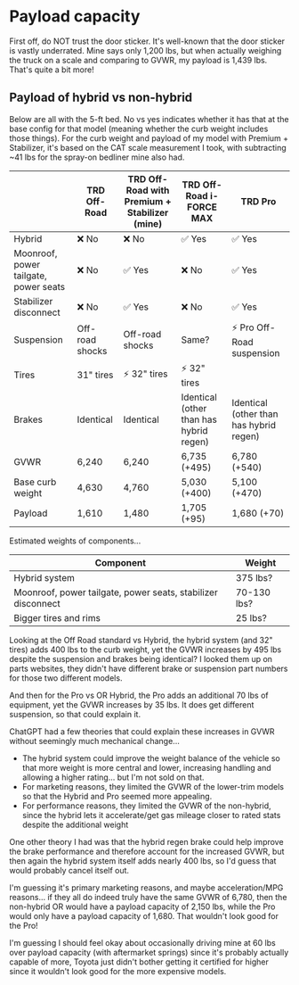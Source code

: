 # Payload capacity

First off, do NOT trust the door sticker. It's well-known that the door sticker is vastly underrated. Mine says only 1,200 lbs, but when actually weighing the truck on a scale and comparing to GVWR, my payload is 1,439 lbs. That's quite a bit more!

## Payload of hybrid vs non-hybrid

Below are all with the 5-ft bed. No vs yes indicates whether it has that at the base config for that model (meaning whether the curb weight includes those things). For the curb weight and payload of my model with Premium + Stabilizer, it's based on the CAT scale measurement I took, with subtracting ~41 lbs for the spray-on bedliner mine also had.

&nbsp; | TRD Off-Road | TRD Off-Road with Premium + Stabilizer (mine) | TRD Off-Road i-FORCE MAX | TRD Pro
--|--|--|--|--
Hybrid | ❌ No | ❌ No | ✅ Yes | ✅ Yes
Moonroof, power tailgate, power seats | ❌ No | ✅ Yes | ❌ No | ✅ Yes
Stabilizer disconnect | ❌ No | ✅ Yes | ❌ No | ✅ Yes
Suspension | Off-road shocks | Off-road shocks | Same? | ⚡ Pro Off-Road suspension
Tires | 31" tires | ⚡ 32" tires | ⚡ 32" tires
Brakes | Identical | Identical | Identical (other than has hybrid regen) | Identical  (other than has hybrid regen)
GVWR | 6,240 | 6,240 | 6,735 (+495) | 6,780 (+540)
Base curb weight | 4,630 | 4,760 | 5,030 (+400) | 5,100 (+470)
Payload | 1,610 | 1,480 | 1,705 (+95) | 1,680 (+70)

Estimated weights of components...

Component | Weight
--|--
Hybrid system | 375 lbs?
Moonroof, power tailgate, power seats, stabilizer disconnect | 70-130 lbs?
Bigger tires and rims | 25 lbs?

Looking at the Off Road standard vs Hybrid, the hybrid system (and 32" tires) adds 400 lbs to the curb weight, yet the GVWR increases by 495 lbs despite the suspension and brakes being identical? I looked them up on parts websites, they didn't have different brake or suspension part numbers for those two different models.

And then for the Pro vs OR Hybrid, the Pro adds an additional 70 lbs of equipment, yet the GVWR increases by 35 lbs. It does get different suspension, so that could explain it.

ChatGPT had a few theories that could explain these increases in GVWR without seemingly much mechanical change...

* The hybrid system could improve the weight balance of the vehicle so that more weight is more central and lower, increasing handling and allowing a higher rating... but I'm not sold on that.
* For marketing reasons, they limited the GVWR of the lower-trim models so that the Hybrid and Pro seemed more appealing.
* For performance reasons, they limited the GVWR of the non-hybrid, since the hybrid lets it accelerate/get gas mileage closer to rated stats despite the additional weight

One other theory I had was that the hybrid regen brake could help improve the brake performance and therefore account for the increased GVWR, but then again the hybrid system itself adds nearly 400 lbs, so I'd guess that would probably cancel itself out.

I'm guessing it's primary marketing reasons, and maybe acceleration/MPG reasons... if they all do indeed truly have the same GVWR of 6,780, then the non-hybrid OR would have a payload capacity of 2,150 lbs, while the Pro would only have a payload capacity of 1,680. That wouldn't look good for the Pro!

I'm guessing I should feel okay about occasionally driving mine at 60 lbs over payload capacity (with aftermarket springs) since it's probably actually capable of more, Toyota just didn't bother getting it certified for higher since it wouldn't look good for the more expensive models.